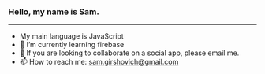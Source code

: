 ### Hello, my name is Sam.

<!--
**samg11/samg11** is a ✨ _special_ ✨ repository because its `README.md` (this file) appears on your GitHub profile.
-->
---

- My main language is JavaScript
- 🌱 I’m currently learning firebase
- 👯 If you are looking to collaborate on a social app, please email me.
- 📫 How to reach me: sam.girshovich@gmail.com
